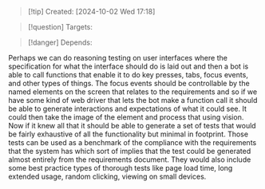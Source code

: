 
>[!tip] Created: [2024-10-02 Wed 17:18]

>[!question] Targets: 

>[!danger] Depends: 

Perhaps we can do reasoning testing on user interfaces where the specification for what the interface should do is laid out and then a bot is able to call functions that enable it to do key presses, tabs, focus events, and other types of things. The focus events should be controllable by the named elements on the screen that relates to the requirements and so if we have some kind of web driver that lets the bot make a function call it should be able to generate interactions and expectations of what it could see. It could then take the image of the element and process that using vision. Now if it knew all that it should be able to generate a set of tests that would be fairly exhaustive of all the functionality but minimal in footprint. Those tests can be used as a benchmark of the compliance with the requirements that the system has which sort of implies that the test could be generated almost entirely from the requirements document. They would also include some best practice types of thorough tests like page load time, long extended usage, random clicking, viewing on small devices.